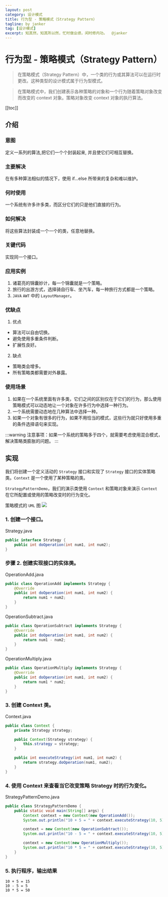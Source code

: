 ```yaml
---
layout: post
category: 设计模式
title: 行为型 - 策略模式（Strategy Pattern）
tagline: by janker
tag: [设计模式]
excerpt: 知其然，知其所以然，忙时做业绩，闲时修内功。  @janker
--- 
```

# 行为型 - 策略模式（Strategy Pattern）
> 在策略模式（Strategy Pattern）中，一个类的行为或其算法可以在运行时更改。这种类型的设计模式属于行为型模式。

> 在策略模式中，我们创建表示各种策略的对象和一个行为随着策略对象改变而改变的 context 对象。策略对象改变 context 对象的执行算法。

[[toc]]

## 介绍
### 意图
定义一系列的算法,把它们一个个封装起来, 并且使它们可相互替换。

### 主要解决
在有多种算法相似的情况下，使用 if...else 所带来的复杂和难以维护。

### 何时使用
一个系统有许多许多类，而区分它们的只是他们直接的行为。

### 如何解决
将这些算法封装成一个一个的类，任意地替换。

### 关键代码
实现同一个接口。

### 应用实例
1. 诸葛亮的锦囊妙计，每一个锦囊就是一个策略。 
2. 旅行的出游方式，选择骑自行车、坐汽车，每一种旅行方式都是一个策略。 
3. `JAVA` `AWT` 中的 `LayoutManager`。

### 优缺点
1. 优点
- 算法可以自由切换。 
- 避免使用多重条件判断。 
- 扩展性良好。

2. 缺点
- 策略类会增多。 
- 所有策略类都需要对外暴露。

### 使用场景
1. 如果在一个系统里面有许多类，它们之间的区别仅在于它们的行为，那么使用策略模式可以动态地让一个对象在许多行为中选择一种行为。 
2. 一个系统需要动态地在几种算法中选择一种。 
3. 如果一个对象有很多的行为，如果不用恰当的模式，这些行为就只好使用多重的条件选择语句来实现。

:::warning
注意事项：如果一个系统的策略多于四个，就需要考虑使用混合模式，解决策略类膨胀的问题。
:::

## 实现
我们将创建一个定义活动的 `Strategy` 接口和实现了 `Strategy` 接口的实体策略类。`Context` 是一个使用了某种策略的类。

`StrategyPatternDemo`，我们的演示类使用 `Context` 和策略对象来演示 `Context` 在它所配置或使用的策略改变时的行为变化。

策略模式的 `UML` 图
![](https://cdn.jsdelivr.net/gh/janker0718/image_store@master/img/20220403223314.png)
### 1. 创建一个接口。

Strategy.java
```java
public interface Strategy {
    public int doOperation(int num1, int num2);
}
```
### 步骤 2. 创建实现接口的实体类。

OperationAdd.java
```java
public class OperationAdd implements Strategy {
    @Override
    public int doOperation(int num1, int num2) {
        return num1 + num2;
    }
}
```
OperationSubtract.java
```java
public class OperationSubtract implements Strategy {
    @Override
    public int doOperation(int num1, int num2) {
        return num1 - num2;
    }
}
```
OperationMultiply.java
```java
public class OperationMultiply implements Strategy {
    @Override
    public int doOperation(int num1, int num2) {
        return num1 * num2;
    }
}
```
### 3. 创建 Context 类。

Context.java
```java
public class Context {
    private Strategy strategy;

    public Context(Strategy strategy) {
        this.strategy = strategy;
    }

    public int executeStrategy(int num1, int num2) {
        return strategy.doOperation(num1, num2);
    }
}
```
### 4. 使用 Context 来查看当它改变策略 Strategy 时的行为变化。
StrategyPatternDemo.java
```java
public class StrategyPatternDemo {
    public static void main(String[] args) {
        Context context = new Context(new OperationAdd());
        System.out.println("10 + 5 = " + context.executeStrategy(10, 5));

        context = new Context(new OperationSubtract());
        System.out.println("10 - 5 = " + context.executeStrategy(10, 5));

        context = new Context(new OperationMultiply());
        System.out.println("10 * 5 = " + context.executeStrategy(10, 5));
    }
}
```
### 5. 执行程序，输出结果
```shell
10 + 5 = 15
10 - 5 = 5
10 * 5 = 50
```